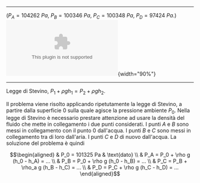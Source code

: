   -------------------------------------------------------------------------- -----------------------------------------------
                                                                             
   ($P_A=104262\ Pa$, $P_B=100346\ Pa$, $P_C=100348\ Pa$, $P_D=97424\ Pa$.)   ![image](./fig/tubimultipli.eps){width="90%"}
  -------------------------------------------------------------------------- -----------------------------------------------

Legge di Stevino, $P_1 + \rho g h_1 = P_2 + \rho g h_2$.

Il problema viene risolto applicando ripetutamente la legge di Stevino,
a partire dalla superficie $0$ sulla quale agisce la pressione ambiente
$P_0$. Nella legge di Stevino è necessario prestare attenzione ad usare
la densità del fluido che mette in collegamento i due punti considerati.
I punti $A$ e $B$ sono messi in collegamento con il punto $0$
dall'acqua. I punti $B$ e $C$ sono messi in collegamento tra di loro
dall'aria. I punti $C$ e $D$ di nuovo dall'acqua. La soluzione del
problema è quindi

$$\begin{aligned}
 & P_0 = 101325 Pa & \text{dato} \\
 & P_A = P_0 + \rho g (h_0 - h_A) = ... \\
 & P_B = P_0 + \rho g (h_0 - h_B) = ... \\
 & P_C = P_B + \rho_a g (h_B - h_C) = ... \\
 & P_D = P_C + \rho g (h_C - h_D) = ... 
\end{aligned}$$
